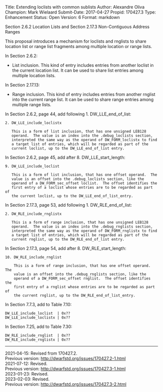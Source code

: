 Title:       Extending loclists with common sublists
Author:      Alexandre Oliva
Champion:    Mark Wielaard
Submit-Date: 2017-04-27
Propid:      170427.3
Type:        Enhancement
Status:      Open
Version:     6
Format:      markdown

Section 2.6.2 Location Lists and Section 2.17.3 Non-Contiguous Address Ranges

This proposal introduces a mechanism for loclists and rnglists to
share location list or range list fragments among multiple location or
range lists.

In Section 2.6.2:

  * List inclusion.  This kind of entry includes entries from another
    loclist in the current location list.  It can be used to share
    list entries among multiple location lists.

In Section 2.17.13:

  * Range inclusion.  This kind of entry includes entries from another
    rnglist into the current range list.  It can be used to share
    range entries among multiple range lists.

In Section 2.6.2, page 44, add following 1. DW_LLE_end_of_list:

    2. DW_LLE_include_loclistx

       This is a form of list inclusion, that has one unsigned LEB128
       operand.  The value is an index into the .debug_loclists section,
       interpreted the same way as the operand of DW_FORM_loclistx to find
       a target list of entries, which will be regarded as part of the
       current loclist, up to the DW_LLE_end_of_list entry.

In Section 2.6.2, page 45, add after 8. DW_LLE_start_length:

    9. DW_LLE_include_loclist

       This is a form of list inclusion, that has one offset operand.  The
       value is an offset into the .debug_loclists section, like the
       operand of a DW_FORM_sec_offset loclist.  The offset identifies the
       first entry of a loclist whose entries are to be regarded as part of
       the current loclist, up to the DW_LLE_end_of_list_entry.

In Section 2.17.3, page 53, add following 1. DW_RLE_end_of_list:

    2. DW_RLE_include_rnglistx

       This is a form of range inclusion, that has one unsigned LEB128
       operand.  The value is an index into the .debug_rnglists section,
       interpreted the same way as the operand of DW_FORM_rnglistx to find
       a target list of entries, which will be regarded as part of the
       current rnglist, up to the DW_RLE_end_of_list entry.

In Section 2.17.3, page 54, add after 8. DW_RLE_start_length:

    10. DW_RLE_include_rnglist

        This is a form of range inclusion, that has one offset operand.  The
        value is an offset into the .debug_rnglists section, like the
        operand of a DW_FORM_sec_offset rnglist.  The offset identifies the
        first entry of a rnglist whose entries are to be regarded as part of
        the current rnglist, up to the DW_RLE_end_of_list_entry.


In Section 7.7.3, add to Table 7.10:

    DW_LLE_include_loclist  | 0x??
    DW_LLE_include_loclistx | 0x??

In Section 7.25, add to Table 7.30:

    DW_RLE_include_rnglist  | 0x??
    DW_RLE_include_rnglistx | 0x??

---

2021-04-15:  Revised from 170427.2.  
   Previous version: http://dwarfstd.org/issues/170427.2-1.html  
2021-07-12:  Revised.  
   Previous version: http://dwarfstd.org/issues/170427.3-1.html  
2023-01-23:  Revised.  
2023-02-03:  Revised.  
   Previous version: http://dwarfstd.org/issues/170427.3-2.html

